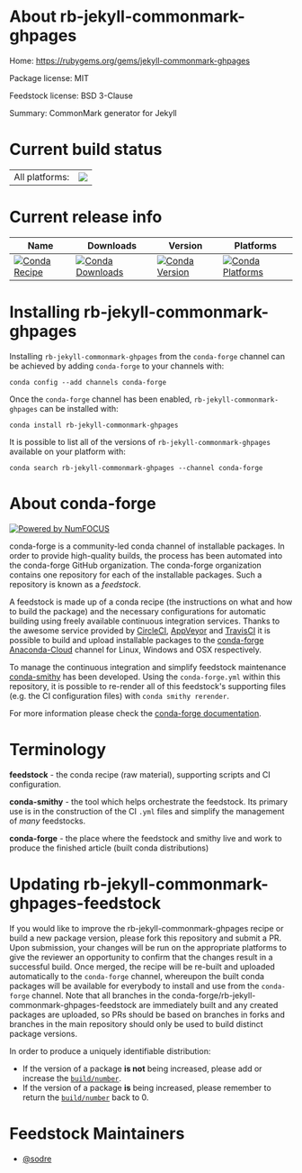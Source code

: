 About rb-jekyll-commonmark-ghpages
==================================

Home: https://rubygems.org/gems/jekyll-commonmark-ghpages

Package license: MIT

Feedstock license: BSD 3-Clause

Summary: CommonMark generator for Jekyll



Current build status
====================


<table><tr><td>All platforms:</td>
    <td>
      <a href="https://dev.azure.com/conda-forge/feedstock-builds/_build/latest?definitionId=7704&branchName=master">
        <img src="https://dev.azure.com/conda-forge/feedstock-builds/_apis/build/status/rb-jekyll-commonmark-ghpages-feedstock?branchName=master">
      </a>
    </td>
  </tr>
</table>

Current release info
====================

| Name | Downloads | Version | Platforms |
| --- | --- | --- | --- |
| [![Conda Recipe](https://img.shields.io/badge/recipe-rb--jekyll--commonmark--ghpages-green.svg)](https://anaconda.org/conda-forge/rb-jekyll-commonmark-ghpages) | [![Conda Downloads](https://img.shields.io/conda/dn/conda-forge/rb-jekyll-commonmark-ghpages.svg)](https://anaconda.org/conda-forge/rb-jekyll-commonmark-ghpages) | [![Conda Version](https://img.shields.io/conda/vn/conda-forge/rb-jekyll-commonmark-ghpages.svg)](https://anaconda.org/conda-forge/rb-jekyll-commonmark-ghpages) | [![Conda Platforms](https://img.shields.io/conda/pn/conda-forge/rb-jekyll-commonmark-ghpages.svg)](https://anaconda.org/conda-forge/rb-jekyll-commonmark-ghpages) |

Installing rb-jekyll-commonmark-ghpages
=======================================

Installing `rb-jekyll-commonmark-ghpages` from the `conda-forge` channel can be achieved by adding `conda-forge` to your channels with:

```
conda config --add channels conda-forge
```

Once the `conda-forge` channel has been enabled, `rb-jekyll-commonmark-ghpages` can be installed with:

```
conda install rb-jekyll-commonmark-ghpages
```

It is possible to list all of the versions of `rb-jekyll-commonmark-ghpages` available on your platform with:

```
conda search rb-jekyll-commonmark-ghpages --channel conda-forge
```


About conda-forge
=================

[![Powered by NumFOCUS](https://img.shields.io/badge/powered%20by-NumFOCUS-orange.svg?style=flat&colorA=E1523D&colorB=007D8A)](http://numfocus.org)

conda-forge is a community-led conda channel of installable packages.
In order to provide high-quality builds, the process has been automated into the
conda-forge GitHub organization. The conda-forge organization contains one repository
for each of the installable packages. Such a repository is known as a *feedstock*.

A feedstock is made up of a conda recipe (the instructions on what and how to build
the package) and the necessary configurations for automatic building using freely
available continuous integration services. Thanks to the awesome service provided by
[CircleCI](https://circleci.com/), [AppVeyor](https://www.appveyor.com/)
and [TravisCI](https://travis-ci.org/) it is possible to build and upload installable
packages to the [conda-forge](https://anaconda.org/conda-forge)
[Anaconda-Cloud](https://anaconda.org/) channel for Linux, Windows and OSX respectively.

To manage the continuous integration and simplify feedstock maintenance
[conda-smithy](https://github.com/conda-forge/conda-smithy) has been developed.
Using the ``conda-forge.yml`` within this repository, it is possible to re-render all of
this feedstock's supporting files (e.g. the CI configuration files) with ``conda smithy rerender``.

For more information please check the [conda-forge documentation](https://conda-forge.org/docs/).

Terminology
===========

**feedstock** - the conda recipe (raw material), supporting scripts and CI configuration.

**conda-smithy** - the tool which helps orchestrate the feedstock.
                   Its primary use is in the construction of the CI ``.yml`` files
                   and simplify the management of *many* feedstocks.

**conda-forge** - the place where the feedstock and smithy live and work to
                  produce the finished article (built conda distributions)


Updating rb-jekyll-commonmark-ghpages-feedstock
===============================================

If you would like to improve the rb-jekyll-commonmark-ghpages recipe or build a new
package version, please fork this repository and submit a PR. Upon submission,
your changes will be run on the appropriate platforms to give the reviewer an
opportunity to confirm that the changes result in a successful build. Once
merged, the recipe will be re-built and uploaded automatically to the
`conda-forge` channel, whereupon the built conda packages will be available for
everybody to install and use from the `conda-forge` channel.
Note that all branches in the conda-forge/rb-jekyll-commonmark-ghpages-feedstock are
immediately built and any created packages are uploaded, so PRs should be based
on branches in forks and branches in the main repository should only be used to
build distinct package versions.

In order to produce a uniquely identifiable distribution:
 * If the version of a package **is not** being increased, please add or increase
   the [``build/number``](https://conda.io/docs/user-guide/tasks/build-packages/define-metadata.html#build-number-and-string).
 * If the version of a package **is** being increased, please remember to return
   the [``build/number``](https://conda.io/docs/user-guide/tasks/build-packages/define-metadata.html#build-number-and-string)
   back to 0.

Feedstock Maintainers
=====================

* [@sodre](https://github.com/sodre/)


